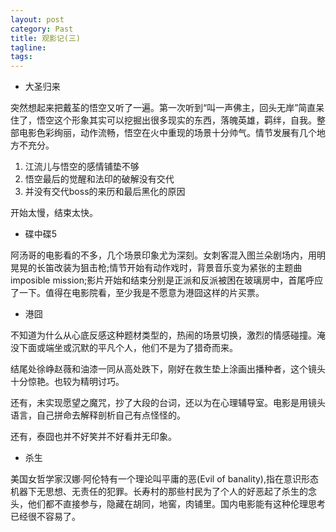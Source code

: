 ```yaml
---
layout: post
category: Past
title: 观影记(三)
tagline:
tags: 
---
```


* 大圣归来

突然想起来把戴荃的悟空又听了一遍。第一次听到“叫一声佛主，回头无岸”简直呆住了，悟空这个形象其实可以挖掘出很多现实的东西，落魄英雄，羁绊，自我。整部电影色彩绚丽，动作流畅，悟空在火中重现的场景十分帅气。情节发展有几个地方不充分。

1. 江流儿与悟空的感情铺垫不够
2. 悟空最后的觉醒和法印的破解没有交代
3. 并没有交代boss的来历和最后黑化的原因

开始太慢，结束太快。

* 碟中碟5

阿汤哥的电影看的不多，几个场景印象尤为深刻。女刺客混入图兰朵剧场内，用明晃晃的长笛改装为狙击枪;情节开始有动作戏时，背景音乐变为紧张的主题曲imposible mission;影片开始和结束分别是正派和反派被困在玻璃房中，首尾呼应了一下。值得在电影院看，至少我是不愿意为港囧这样的片买票。

* 港囧

不知道为什么从心底反感这种题材类型的，热闹的场景切换，激烈的情感碰撞。淹没下面或端坐或沉默的平凡个人，他们不是为了猎奇而来。

结尾处徐峥赵薇和油漆一同从高处跌下，刚好在救生垫上涂画出播种者，这个镜头十分惊艳。也较为精明讨巧。

还有，未实现愿望之魔咒，抄了大段的台词，还以为在心理辅导室。电影是用镜头语言，自己拼命去解释剖析自己有点怪怪的。

还有，泰囧也并不好笑并不好看并无印象。

* 杀生

美国女哲学家汉娜·阿伦特有一个理论叫平庸的恶(Evil of banality),指在意识形态机器下无思想、无责任的犯罪。长寿村的那些村民为了个人的好恶起了杀生的念头，他们都不直接参与，隐藏在胡同，地窖，肉铺里。国内电影能有这种伦理思考已经很不容易了。

